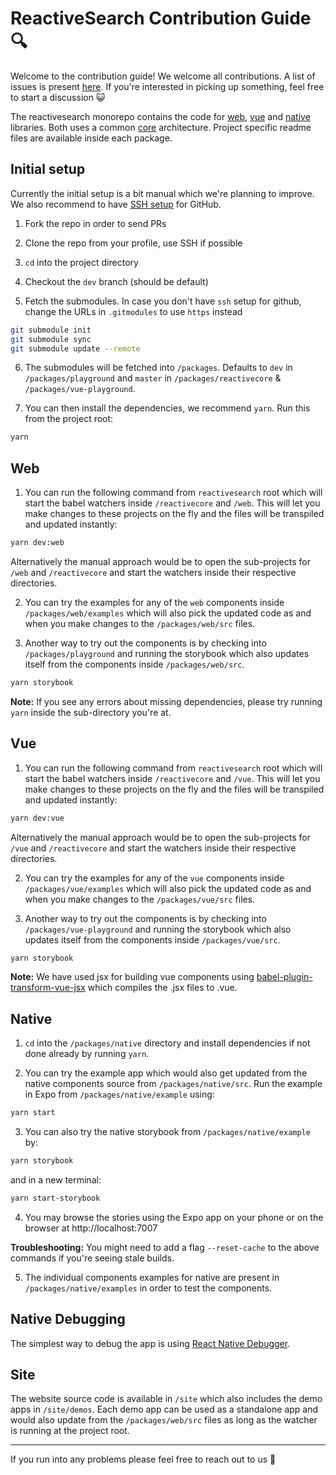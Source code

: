 # ReactiveSearch Contribution Guide 🔍

Welcome to the contribution guide! We welcome all contributions. A list of issues is present [here](https://github.com/appbaseio/reactivesearch/issues). If you're interested in picking up something, feel free to start a discussion 😺

The reactivesearch monorepo contains the code for [web](../packages/web), [vue](../packages/vue) and [native](../packages/native) libraries. Both uses a common [core](https://github.com/appbaseio/reactivecore/) architecture. Project specific readme files are available inside each package.

## Initial setup

Currently the initial setup is a bit manual which we're planning to improve. We also recommend to have [SSH setup](https://help.github.com/articles/connecting-to-github-with-ssh/) for GitHub.

1. Fork the repo in order to send PRs

2. Clone the repo from your profile, use SSH if possible

3. `cd` into the project directory

4. Checkout the `dev` branch (should be default)

5. Fetch the submodules. In case you don't have `ssh` setup for github, change the URLs in `.gitmodules` to use `https` instead

```bash
git submodule init
git submodule sync
git submodule update --remote
```

6. The submodules will be fetched into `/packages`. Defaults to `dev` in `/packages/playground` and `master` in `/packages/reactivecore` & `/packages/vue-playground`.

7. You can then install the dependencies, we recommend `yarn`. Run this from the project root:

```bash
yarn
```

## Web

1. You can run the following command from `reactivesearch` root which will start the babel watchers inside `/reactivecore` and `/web`. This will let you make changes to these projects on the fly and the files will be transpiled and updated instantly:

```bash
yarn dev:web
```

Alternatively the manual approach would be to open the sub-projects for `/web` and `/reactivecore` and start the watchers inside their respective directories.

2. You can try the examples for any of the `web` components inside `/packages/web/examples` which will also pick the updated code as and when you make changes to the `/packages/web/src` files.

3. Another way to try out the components is by checking into `/packages/playground` and running the storybook which also updates itself from the components inside `/packages/web/src`.

```bash
yarn storybook
```

**Note:** If you see any errors about missing dependencies, please try running `yarn` inside the sub-directory you're at.

## Vue

1. You can run the following command from `reactivesearch` root which will start the babel watchers inside `/reactivecore` and `/vue`. This will let you make changes to these projects on the fly and the files will be transpiled and updated instantly:

```bash
yarn dev:vue
```

Alternatively the manual approach would be to open the sub-projects for `/vue` and `/reactivecore` and start the watchers inside their respective directories.

2. You can try the examples for any of the `vue` components inside `/packages/vue/examples` which will also pick the updated code as and when you make changes to the `/packages/vue/src` files.

3. Another way to try out the components is by checking into `/packages/vue-playground` and running the storybook which also updates itself from the components inside `/packages/vue/src`.

```bash
yarn storybook
```

**Note:** We have used jsx for building vue components using [babel-plugin-transform-vue-jsx](https://github.com/vuejs/babel-plugin-transform-vue-jsx) which compiles the .jsx files to .vue.


## Native

1. `cd` into the `/packages/native` directory and install dependencies if not done already by running `yarn`.

2. You can try the example app which would also get updated from the native components source from `/packages/native/src`. Run the example in Expo from `/packages/native/example` using:

```bash
yarn start
```

3. You can also try the native storybook from `/packages/native/example` by:

```bash
yarn storybook
```

and in a new terminal:

```bash
yarn start-storybook
```

4. You may browse the stories using the Expo app on your phone or on the browser at http://localhost:7007

**Troubleshooting:** You might need to add a flag `--reset-cache` to the above commands if you're seeing stale builds.

5. The individual components examples for native are present in `/packages/native/examples` in order to test the components.

## Native Debugging

The simplest way to debug the app is using [React Native Debugger](https://github.com/jhen0409/react-native-debugger).

## Site

The website source code is available in `/site` which also includes the demo apps in `/site/demos`. Each demo app can be used as a standalone app and would also update from the `/packages/web/src` files as long as the watcher is running at the project root.

<hr />

If you run into any problems please feel free to reach out to us 🙂
